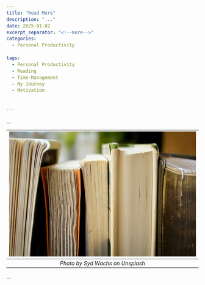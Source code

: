 ```yaml
---
title: "Read More"
description: "..."
date: 2025-01-02
excerpt_separator: "<!--more-->"
categories:
  - Personal Productivity

tags:
  - Personal Productivity
  - Reading
  - Time-Management
  - My Journey
  - Motivation


---
```


...


| ![image](/assets/images/syd-wachs-books-unsplash.jpg) |
|:--:|
| *Photo by Syd Wachs on Unsplash* |

...